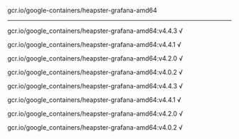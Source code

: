 gcr.io/google-containers/heapster-grafana-amd64 

----
gcr.io/google_containers/heapster-grafana-amd64:v4.4.3 √

gcr.io/google_containers/heapster-grafana-amd64:v4.4.1 √

gcr.io/google_containers/heapster-grafana-amd64:v4.2.0 √

gcr.io/google_containers/heapster-grafana-amd64:v4.0.2 √

gcr.io/google_containers/heapster-grafana-amd64:v4.4.3 √

gcr.io/google_containers/heapster-grafana-amd64:v4.4.1 √

gcr.io/google_containers/heapster-grafana-amd64:v4.2.0 √

gcr.io/google_containers/heapster-grafana-amd64:v4.0.2 √


